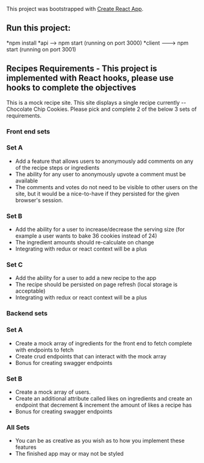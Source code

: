 This project was bootstrapped with [Create React App](https://github.com/facebook/create-react-app).

## Run this project:

*npm install
*api --> npm start (running on port 3000)
*client ---> npm start (running on port 3001)


## Recipes Requirements - This project is implemented with React hooks, please use hooks to complete the objectives
This is a mock recipe site. This site displays a single recipe currently -- Chocolate Chip Cookies.  Please pick and complete 2 of the below 3 sets of requirements.

### Front end sets
### Set A
* Add a feature that allows users to anonymously add comments on any of the recipe steps or ingredients
* The ability for any user to anonymously upvote a comment must be available
* The comments and votes do not need to be visible to other users on the site, but it would be a nice-to-have if they persisted for the given browser's session.

### Set B
* Add the ability for a user to increase/decrease the serving size (for example a user wants to bake 36 cookies instead of 24)
* The ingredient amounts should re-calculate on change
* Integrating with redux or react context will be a plus

### Set C
* Add the ability for a user to add a new recipe to the app
* The recipe should be persisted on page refresh (local storage is acceptable)
* Integrating with redux or react context will be a plus

### Backend sets
### Set A
* Create a mock array of ingredients for the front end to fetch complete with endpoints to fetch
* Create crud endpoints that can interact with the mock array
* Bonus for creating swagger endpoints

### Set B
* Create a mock array of users.
* Create an additional attribute called likes on ingredients and create an endpoint that decrement & increment the amount of likes a recipe has
* Bonus for creating swagger endpoints 

### All Sets
* You can be as creative as you wish as to how you implement these features
* The finished app may or may not be styled

